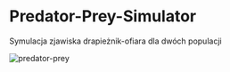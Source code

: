 # Predator-Prey-Simulator
Symulacja zjawiska drapieżnik-ofiara dla dwóch populacji

![predator-prey](https://user-images.githubusercontent.com/35919087/138363230-9a863aff-6502-48c4-a396-4f9722a73439.gif)

